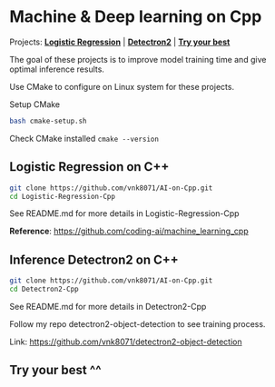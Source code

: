# Machine & Deep learning on Cpp

Projects: [**Logistic Regression**](#logistic-regression-on-c) | [**Detectron2**](#inference-detectron2-on-c) | [**Try your best**](#try-your-best-)

The goal of these projects is to improve model training time and give optimal inference results.

Use CMake to configure on Linux system for these projects.

Setup CMake
```bash
bash cmake-setup.sh
```

Check CMake installed `cmake --version`

## Logistic Regression on C++

```bash
git clone https://github.com/vnk8071/AI-on-Cpp.git
cd Logistic-Regression-Cpp
```

See README.md for more details in Logistic-Regression-Cpp

**Reference**: https://github.com/coding-ai/machine_learning_cpp

## Inference Detectron2 on C++
```bash
git clone https://github.com/vnk8071/AI-on-Cpp.git
cd Detectron2-Cpp
```

See README.md for more details in Detectron2-Cpp

Follow my repo detectron2-object-detection to see training process.

Link: https://github.com/vnk8071/detectron2-object-detection

## Try your best ^^
